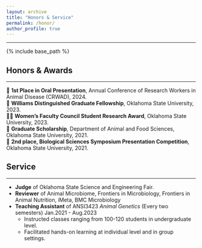 ```yaml
---
layout: archive
title: "Honors & Service"
permalink: /honor/
author_profile: true
---
```

***
{% include base_path %}

## Honors & Awards
***
🐷 **1st Place in Oral Presentation**, Annual Conference of Research Workers in Animal Disease (CRWAD), 2024. <br />
🌻 **Williams Distinguished Graduate Fellowship**, Oklahoma State University, 2023. <br />
👩‍🎓 **Women’s Faculty Council Student Research Award**, Oklahoma State University, 2023. <br />
🐥 **Graduate Scholarship**, Department of Animal and Food Sciences, Oklahoma State University, 2021. <br />
🐶 **2nd place, Biological Sciences Symposium Presentation Competition**, Oklahoma State University, 2021.

## Service
***
* **Judge** of Oklahoma State Science and Engineering Fair.
* **Reviewer** of Animal Microbiome, Frontiers in Microbiology, Frontiers in Animal Nutrition, iMeta, BMC Microbiology
* **Teaching Assistant** of ANSI3423 *Animal Genetics* (Every two semesters) Jan.2021 - Aug.2023 <br />
  -  Instructed classes ranging from 100-120 students in undergraduate level.
  -  Facilitated hands-on learning at individual level and in group settings.
